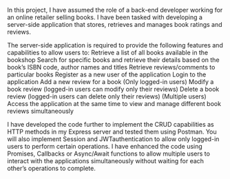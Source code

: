 In this project, I have assumed the role of a back-end developer working for an online retailer selling books. I have been tasked with developing a server-side application that stores, retrieves and manages book ratings and reviews.

The server-side application is required to provide the following features and capabilities to allow users to:
Retrieve a list of all books available in the bookshop
Search for specific books and retrieve their details based on the book’s ISBN code, author names and titles
Retrieve reviews/comments to particular books
Register as a new user of the application
Login to the application
Add a new review for a book (Only logged-in users)
Modify a book review (logged-in users can modify only their reviews)
Delete a book review (logged-in users can delete only their reviews)
(Multiple users) Access the application at the same time to view and manage different book reviews simultaneously

 

I have developed the code further to implement the CRUD capabilities as HTTP methods in my Express server and tested them using Postman. You will also implement Session and JWTauthentication to allow only logged-in users to perform certain operations.
I have enhanced the code using Promises, Callbacks or Async/Await functions to allow multiple users to interact with the applications simultaneously without waiting for each other’s operations to complete.


